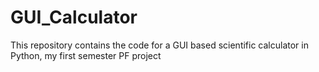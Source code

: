 # GUI_Calculator
This repository contains the code for a GUI based scientific calculator in Python, my first semester PF project
